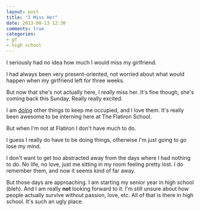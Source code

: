 ```yaml
---
layout: post
title: "I Miss Her"
date: 2013-08-13 12:30
comments: true
categories: 
- gf
- high school
---
```


I seriously had no idea how much I would miss my girlfriend. 

I had always been very present-oriented, not worried about what would happen when my girlfriend left for three weeks.

But now that she's not actually here, I *really* miss her. It's fine though, she's coming back this Sunday. Really really excited. 

I am [doing](http://flatironschool.com) other things to keep me occupied, and I love them. It's really been awesome to be interning here at The Flatiron School. 

But when I'm not at Flatiron I don't have much to do. 

I guess I really do have to be doing things, otherwise I'm just going to go lose my mind. 

I don't want to get too abstracted away from the days where I had nothing to do. No life, no love, just me sitting in my room feeling pretty lost. I do remember them, and now it seems kind of far away.

But those days are approaching. I am starting my senior year in high school (bleh). And I am really **not** looking forward to it. I'm still unsure about how people actually survive without passion, love, etc. All of that is there in high school. It's such an ugly place. 





